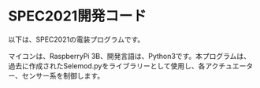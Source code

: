# SPEC2021開発コード
以下は、SPEC2021の電装プログラムです。

マイコンは、RaspberryPi 3B、開発言語は、Python3です。本プログラムは、過去に作成されたSelemod.pyをライブラリーとして使用し、各アクチュエーター、センサー系を制御します。

